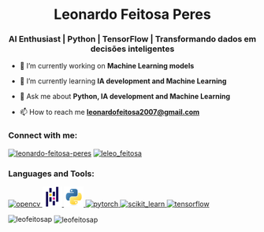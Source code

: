 <h1 align="center">Leonardo Feitosa Peres</h1>
<h3 align="center">AI Enthusiast | Python | TensorFlow | Transformando dados em decisões inteligentes</h3>

- 🔭 I’m currently working on **Machine Learning models**

- 🌱 I’m currently learning **IA development and Machine Learning**

- 💬 Ask me about **Python, IA development and Machine Learning**

- 📫 How to reach me **leonardofeitosa2007@gmail.com**

<h3 align="left">Connect with me:</h3>
<p align="left">
<a href="https://linkedin.com/in/leonardo-feitosa-peres" target="blank"><img align="center" src="https://raw.githubusercontent.com/rahuldkjain/github-profile-readme-generator/master/src/images/icons/Social/linked-in-alt.svg" alt="leonardo-feitosa-peres" height="30" width="40" /></a>
<a href="https://instagram.com/leleo_feitosa" target="blank"><img align="center" src="https://raw.githubusercontent.com/rahuldkjain/github-profile-readme-generator/master/src/images/icons/Social/instagram.svg" alt="leleo_feitosa" height="30" width="40" /></a>
</p>

<h3 align="left">Languages and Tools:</h3>
<p align="left"> <a href="https://opencv.org/" target="_blank" rel="noreferrer"> <img src="https://www.vectorlogo.zone/logos/opencv/opencv-icon.svg" alt="opencv" width="40" height="40"/> </a> <a href="https://pandas.pydata.org/" target="_blank" rel="noreferrer"> <img src="https://raw.githubusercontent.com/devicons/devicon/2ae2a900d2f041da66e950e4d48052658d850630/icons/pandas/pandas-original.svg" alt="pandas" width="40" height="40"/> </a> <a href="https://www.python.org" target="_blank" rel="noreferrer"> <img src="https://raw.githubusercontent.com/devicons/devicon/master/icons/python/python-original.svg" alt="python" width="40" height="40"/> </a> <a href="https://pytorch.org/" target="_blank" rel="noreferrer"> <img src="https://www.vectorlogo.zone/logos/pytorch/pytorch-icon.svg" alt="pytorch" width="40" height="40"/> </a> <a href="https://scikit-learn.org/" target="_blank" rel="noreferrer"> <img src="https://upload.wikimedia.org/wikipedia/commons/0/05/Scikit_learn_logo_small.svg" alt="scikit_learn" width="40" height="40"/> </a> <a href="https://www.tensorflow.org" target="_blank" rel="noreferrer"> <img src="https://www.vectorlogo.zone/logos/tensorflow/tensorflow-icon.svg" alt="tensorflow" width="40" height="40"/> </a> </p>

<p><img align="left" src="https://github-readme-stats.vercel.app/api/top-langs?username=leofeitosap&show_icons=true&locale=en&layout=compact" alt="leofeitosap" /></p>

<p>&nbsp;<img align="center" src="https://github-readme-stats.vercel.app/api?username=leofeitosap&show_icons=true&locale=en" alt="leofeitosap" /></p>
